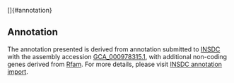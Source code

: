[]{#annotation}

Annotation
----------

The annotation presented is derived from annotation submitted to
[INSDC](http://www.insdc.org) with the assembly accession
[GCA\_000978315.1](http://www.ebi.ac.uk/ena/data/view/GCA_000978315.1),
with additional non-coding genes derived from
[Rfam](http://rfam.xfam.org/). For more details, please visit [INSDC
annotation
import](http://ensemblgenomes.org/info/data/insdc_annotation).
